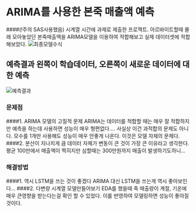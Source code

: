 # ARIMA를 사용한 본죽 매출액 예측
####(!주의 SAS사용했음) 
시계열 시간에 과제로 제출한 프로젝트. 아르바이트할때 몰래 모아놓았던 본죽매출액을 ARIMA모델을 이용하여
적합해보고 실제 데이터셋에 적합해보았다.
![최종모델수식](https://user-images.githubusercontent.com/59354220/102012258-aa7d8280-3d8c-11eb-8405-55a302e55e61.png)
## 예측결과 왼쪽이 학습데이터, 오른쪽이 새로운 데이터에 대한 예측
![예측결과](https://user-images.githubusercontent.com/59354220/102012243-95a0ef00-3d8c-11eb-9108-7e9666ddc2f6.png)
### 문제점
####1. ARIMA 모델의 고질적 문제
ARIMA는 데이터를 적합할 때는 매우 잘 적합하지만 예측을 하는데 사용하면 성능이 매우 형편없다.... 사실상 이건
과적합의 문제도 아니다. 모수를 1개만 사용해도 성능이 매우 안좋게 나온다. 이것은 모델 자체의 문제다.
####2. 분산이 지나치게 큼
데이터 자체가 변동이 큰 것이 가장 큰 이유라고 생각한다. 평균 100만에서 매출액이 찍히지만 심할때는 300만원까지
매출이 발생하기도하니...
### 해결방법
####1. 역시 LSTM을 쓰는 것이 좋겠다
ARIMA 대신 LSTM을 쓰는게 역시 좋아보인다...
####2. 다변량 시계열 모델만들어보기
EDA를 했을때 죽 매출량이 계절, 기온에 매우 큰영향을 받는다는걸 확인 할 수 있었다.
이를 반영하여 모델링하면 성능이 좋아질 것이다.


